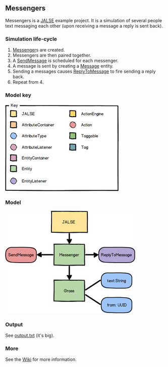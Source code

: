 ## Messengers
Messengers is a [JALSE](https://github.com/Ellzord/JALSE) example project. It is a simulation of several people text messaging each other (upon receiving a message a reply is sent back).

### Simulation life-cycle
1. [Messenger](https://github.com/Ellzord/JALSE-Messengers/blob/master/src/main/java/messengers/entities/Messenger.java)s are created.
2. Messengers are then paired together.
3. A [SendMessage](https://github.com/Ellzord/JALSE-Messengers/blob/master/src/main/java/messengers/actions/SendMessage.java) is scheduled for each messenger.
4. A message is sent by creating a [Message](https://github.com/Ellzord/JALSE-Messengers/blob/master/src/main/java/messengers/entities/Message.java) entity.
5. Sending a messages causes [ReplyToMessage](https://github.com/Ellzord/JALSE-Messengers/blob/master/src/main/java/messengers/listeners/ReplyToMessage.java) to fire sending a reply back.
6. Repeat from 4.

### Model key
![Model key](model-key.png)

### Model
![Model](messengers-model.png)

### Output
See [output.txt](output.txt) (it's big).

### More
See the [Wiki](https://github.com/Ellzord/JALSE/wiki) for more information.
